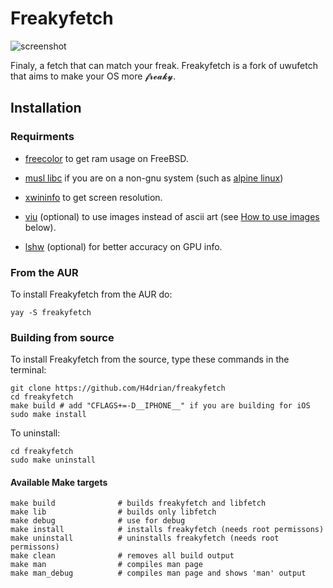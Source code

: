 # Freakyfetch

![screenshot](screenshot.png)

Finaly, a fetch that can match your freak. Freakyfetch is
a fork of uwufetch that aims to make your OS more 𝓯𝓻𝓮𝓪𝓴𝔂.

## Installation

### Requirments

- [freecolor](http://www.rkeene.org/oss/freecolor/) to get ram usage on FreeBSD.

- [musl libc](https://musl.libc.org/) if you are on a non-gnu system (such as [alpine linux](https://pkgs.alpinelinux.org/package/edge/main/x86_64/musl-dev))

- [xwininfo](https://github.com/freedesktop/xorg-xwininfo) to get screen resolution.

- [viu](https://github.com/atanunq/viu) (optional) to use images instead of ascii art (see [How to use images](#how-to-use-images) below).

- [lshw](https://github.com/lyonel/lshw) (optional) for better accuracy on GPU info.

### From the AUR

To install Freakyfetch from the AUR do:

```shell
yay -S freakyfetch
```

### Building from source

To install Freakyfetch from the source, type these commands in the terminal:

```shell
git clone https://github.com/H4drian/freakyfetch
cd freakyfetch
make build # add "CFLAGS+=-D__IPHONE__" if you are building for iOS
sudo make install
```

To uninstall:

```shell
cd freakyfetch
sudo make uninstall
```

#### Available Make targets

```shell
make build              # builds freakyfetch and libfetch
make lib                # builds only libfetch
make debug              # use for debug
make install            # installs freakyfetch (needs root permissons)
make uninstall          # uninstalls freakyfetch (needs root permissons)
make clean              # removes all build output
make man                # compiles man page
make man_debug          # compiles man page and shows 'man' output
```
